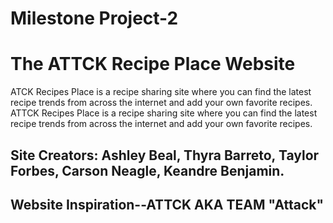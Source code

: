 # Milestone Project-2

# **The ATTCK Recipe Place Website**

ATCK Recipes Place is a recipe sharing site where you can find the latest recipe trends from across the internet and add your own favorite recipes.
ATTCK Recipes Place is a recipe sharing site where you can find the latest recipe trends from across the internet and add your own favorite recipes.

## Site Creators: Ashley Beal, Thyra Barreto, Taylor Forbes, Carson Neagle, Keandre Benjamin.
 
## Website Inspiration--ATTCK AKA TEAM "Attack"

